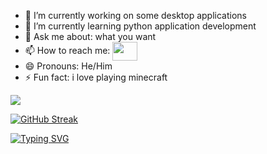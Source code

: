 - 🔭 I’m currently working on some desktop applications
- 🌱 I’m currently learning python application development
- 💬 Ask me about: what you  want
- 📫 How to reach me: 
<a href="https://www.facebook.com/profile.php?id=100089783388424&mibextid=ZbWKwL  " target="blank"><img align="center" src="https://cdn.jsdelivr.net/npm/simple-icons@3.0.1/icons/facebook.svg" alt="" height="30" width="40" /></a>
- 😄 Pronouns: He/Him
- ⚡ Fun fact: i love playing minecraft

<img src="https://encrypted-tbn0.gstatic.com/images?q=tbn:ANd9GcQUpTy1cX-KbK1MXqe6FoY3JiTFLAVnEw0lSw&usqp=CAU">


[![GitHub Streak](https://github-readme-streak-stats.herokuapp.com/?user=hamodaemary)](https://git.io/streak-stats)

<a href="https://git.io/typing-svg"><img src="https://readme-typing-svg.demolab.com?font=Fira+Code&pause=1000&width=435&lines=Desktop+app+developer;Pythonist" alt="Typing SVG" /></a>



